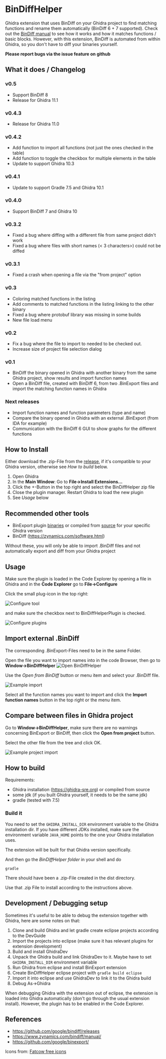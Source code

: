 # BinDiffHelper

Ghidra extension that uses BinDiff on your Ghidra project to find matching functions and rename them automatically (BinDiff 6 + 7 supported).
Check out the [BinDiff manual](https://www.zynamics.com/bindiff/manual/) to see how it works and how it matches functions / basic blocks. However, with this extension, BinDiff is automated from within Ghidra, so you don't have to diff your binaries yourself.

**Please report bugs via the issue feature on github**

## What it does / Changelog
### v0.5
* Support BinDiff 8
* Release for Ghidra 11.1

### v0.4.3
* Release for Ghidra 11.0

### v0.4.2
* Add function to import all functions (not just the ones checked in the table)
* Add function to toggle the checkbox for multiple elements in the table
* Update to support Ghidra 10.3

### v0.4.1
* Update to support Gradle 7.5 and Ghidra 10.1

### v0.4.0
* Support BinDiff 7 and Ghidra 10

### v0.3.2
* Fixed a bug where diffing with a different file from same project didn't work
* Fixed a bug where files with short names (< 3 characters>) could not be diffed

### v0.3.1
* Fixed a crash when opening a file via the "from project" option

### v0.3
* Coloring matched functions in the listing
* Add comments to matched functions in the listing linking to the other binary
* Fixed a bug where protobuf library was missing in some builds
* New file load menu

### v0.2
* Fix a bug where the file to import to needed to be checked out.
* Increase size of project file selection dialog

### v0.1
* BinDiff the binary opened in Ghidra with another binary from the same Ghidra project, show results and import function names
* Open a BinDiff file, created with BinDiff 6, from two .BinExport files and import the matching function names in Ghidra

### Next releases
* Import function names and function parameters (type and name)
* Compare the binary opened in Ghidra with an external .BinExport (from IDA for example)
* Communication with the BinDiff 6 GUI to show graphs for the different functions

## How to Install
Either download the .zip-File from the [release](https://github.com/ubfx/BinDiffHelper/releases), if it's compatible to your Ghidra version, otherwise see *How to build* below.

1. Open Ghidra
1. In the **Main Window**: Go to **File->Install Extensions...**
1. Click the +-Button in the top right and select the BinDiffHelper zip file
1. Close the plugin manager. Restart Ghidra to load the new plugin
1. See *Usage* below

## Recommended other tools
* BinExport plugin [binaries](https://github.com/google/binexport/releases) or compiled from [source](https://github.com/google/binexport/tree/master/java/BinExport) for your specific Ghidra version
* BinDiff (https://zynamics.com/software.html)

Without these, you will only be able to import .BinDiff files and not automatically export and diff from your Ghidra project

## Usage
Make sure the plugin is loaded in the Code Explorer by opening a file in Ghidra and in the **Code Explorer** go to **File->Configure**

Click the small plug-icon in the top right:

![Configure tool](https://i.imgur.com/xVqdY9U.png)

and make sure the checkbox next to BinDiffHelperPlugin is checked.

![Configure plugins](https://i.imgur.com/n6yhIpz.png)

## Import external .BinDiff

The corresponding .BinExport-Files need to be in the same Folder.

Open the file you want to import names into in the code Browser, then go to **Window->BinDiffHelper**
![Open BinDiffHelper](https://i.imgur.com/nl5Jino.png)

Use the *Open from BinDiff* button or menu item and select your .BinDiff file.

![Example import](https://i.imgur.com/b9HXm3s.png)

Select all the function names you want to import and click the **Import function names** button in the top right or the menu item.

## Compare between files in Ghidra project
Go to **Window->BinDiffHelper**, make sure there are no warnings concerning BinExport or BinDiff, then click the **Open from project** button.

Select the other file from the tree and click OK.

![Example project import](https://i.imgur.com/ebJ6CA4.png)

## How to build
Requirements:

* Ghidra installation (https://ghidra-sre.org) or compiled from source
* some jdk (if you built Ghidra yourself, it needs to be the same jdk)
* gradle (tested with 7.5)

### Build it
You need to set the `GHIDRA_INSTALL_DIR` environment variable to the Ghidra installation dir.
If you have different JDKs installed, make sure the environment variable `JAVA_HOME` points to the one your Ghidra installation uses.

The extension will be built for that Ghidra version specifically.

And then go the *BinDiffHelper folder* in your shell and do

```
gradle
```

There should have been a .zip-File created in the dist directory.

Use that .zip File to install according to the instructions above.

## Development / Debugging setup
Sometimes it's useful to be able to debug the extension together with Ghidra, here are some notes on that:

1. Clone and build Ghidra and let gradle create eclipse projects according to the DevGuide
1. Import the projects into eclipse (make sure it has relevant plugins for extension development)
1. Build and install GhidraDev
1. Unpack the Ghidra build and link GhidraDev to it. Maybe have to set `GHIDRA_INSTALL_DIR` environment variable
1. Run Ghidra from eclipse and install BinExport extension
1. Create BinDiffHelper eclipse project with `gradle build eclipse`
1. Import it into eclipse and use GhidraDev to link it to the Ghidra build
1. Debug As->Ghidra

When debugging Ghidra with the extension out of eclipse, the extension is loaded into Ghidra automatically (don't go through the usual extension install). However, the plugin has to be enabled in the Code Explorer.



## References
* https://github.com/google/bindiff/releases
* https://www.zynamics.com/bindiff/manual/
* https://github.com/google/binexport/

Icons from: [Fatcow free icons](https://www.fatcow.com/free-icons)
